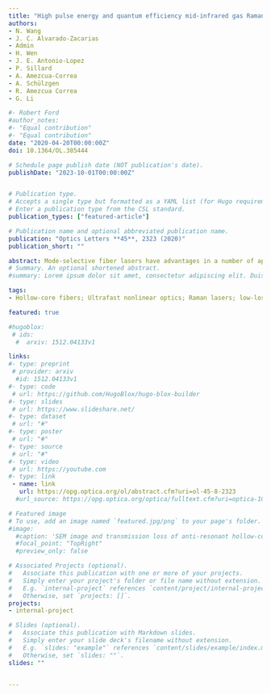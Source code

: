 ```yaml
---
title: "High pulse energy and quantum efficiency mid-infrared gas Raman fiber laser targeting CO2 absorption at 4.2 µm"
authors:
- N. Wang
- J. C. Alvarado-Zacarias
- Admin
- H. Wen
- J. E. Antonio-Lopez
- P. Sillard
- A. Amezcua-Correa
- A. Schülzgen
- R. Amezcua Correa
- G. Li

#- Robert Ford
#author_notes:
#- "Equal contribution"
#- "Equal contribution"
date: "2020-04-20T00:00:00Z"
doi: 10.1364/OL.385444

# Schedule page publish date (NOT publication's date).
publishDate: "2023-10-01T00:00:00Z"


# Publication type.
# Accepts a single type but formatted as a YAML list (for Hugo requirements).
# Enter a publication type from the CSL standard.
publication_types: ["featured-article"]

# Publication name and optional abbreviated publication name.
publication: "Optics Letters **45**, 2323 (2020)"
publication_short: ""

abstract: Mode-selective fiber lasers have advantages in a number of applications. Here we propose and experimentally demonstrate a transverse mode-selective few-mode Brillouin fiber laser using the mode-selective photonic lantern. We generated the lowest three orders of linearly polarized (LP) modes based on both intramodal and intermodal stimulated Brillouin scattering (SBS). Their slope efficiencies, optical spectra, mode profiles, and linewidths were measured.
# Summary. An optional shortened abstract.
#summary: Lorem ipsum dolor sit amet, consectetur adipiscing elit. Duis posuere tellus ac convallis placerat. Proin tincidunt magna sed ex sollicitudin condimentum.

tags:
- Hollow-core fibers; Ultrafast nonlinear optics; Raman lasers; low-loss fibers

featured: true

#hugoblox:
 # ids:
  #  arxiv: 1512.04133v1

links:
#- type: preprint
 # provider: arxiv
  #id: 1512.04133v1
#- type: code
 # url: https://github.com/HugoBlox/hugo-blox-builder
#- type: slides
 # url: https://www.slideshare.net/
#- type: dataset
 # url: "#"
#- type: poster
 # url: "#"
#- type: source
 # url: "#"
#- type: video
 # url: https://youtube.com
#- type: link
 - name: link
   url: https://opg.optica.org/ol/abstract.cfm?uri=ol-45-8-2323
  #url_source: https://opg.optica.org/optica/fulltext.cfm?uri=optica-10-10-1253

# Featured image
# To use, add an image named `featured.jpg/png` to your page's folder. 
#image:
  #caption: 'SEM image and transmission loss of anti-resonant hollow-core fiber'
  #focal_point: "TopRight"
  #preview_only: false

# Associated Projects (optional).
#   Associate this publication with one or more of your projects.
#   Simply enter your project's folder or file name without extension.
#   E.g. `internal-project` references `content/project/internal-project/index.md`.
#   Otherwise, set `projects: []`.
projects:
- internal-project

# Slides (optional).
#   Associate this publication with Markdown slides.
#   Simply enter your slide deck's filename without extension.
#   E.g. `slides: "example"` references `content/slides/example/index.md`.
#   Otherwise, set `slides: ""`.
slides: ""


---
```

